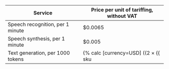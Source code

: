 | Service | Price per unit of tariffing, <br>without VAT |
| --- | --- |
| Speech recognition, per 1 minute | $0.0065 |
| Speech synthesis, per 1 minute | $0.005 |
| Text generation, per 1000 tokens | {% calc [currency=USD] ((2 × {{ sku|USD|foundation_models.text_generation.v1|number }}) × 100) / 100 %} |